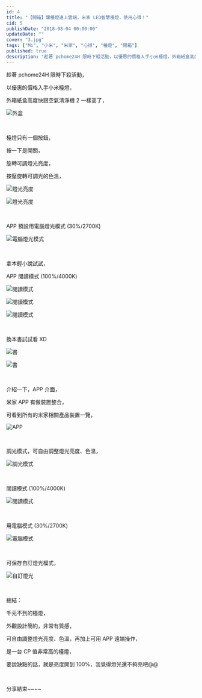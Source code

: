 ```yaml
---
id: 4
title: "【開箱】讓檯燈連上雲端，米家 LED智慧檯燈，使用心得！"
cid: 5
publishDate: "2018-08-04 00:00:00"
updateDate: ""
cover: "3.jpg"
tags: ["Mi", "小米", "米家", "心得", "檯燈", "開箱"]
published: true
description: "趁著 pchome24H 限時下殺活動，以優惠的價格入手小米檯燈，外箱紙盒高度快跟空氣清淨機 2 一樣高了，檯燈只有一個按鈕，"
---
```


趁著 pchome24H 限時下殺活動，

以優惠的價格入手小米檯燈，

外箱紙盒高度快跟空氣清淨機 2 一樣高了，

![外盒](1.jpg)

<br/>

檯燈只有一個按鈕，

按一下是開關，

旋轉可調燈光亮度，

按壓旋轉可調光的色溫，

![燈光亮度](2.jpg)

![燈光亮度](3.jpg)

<br/>

APP 預設用電腦燈光模式 (30%/2700K)

![電腦燈光模式](4.jpg)

<br/>

拿本輕小說試試，

APP 閱讀模式 (100%/4000K)

![閱讀模式](5.jpg)

![閱讀模式](6.jpg)

![閱讀模式](7.jpg)

<br/>

換本書試試看 XD

![書](8.jpg)

![書](9.jpg)

<br/>

介紹一下，APP 介面，

米家 APP 有做裝置整合，

可看到所有的米家相關產品裝置一覽，

![APP](10.jpg)

<br/>

調光模式，可自由調整燈光亮度、色溫，

![調光模式](11.jpg)

<br/>

閱讀模式 (100%/4000K)

![閱讀模式](12.jpg)

<br/>

用電腦模式 (30%/2700K)

![電腦模式](13.jpg)

<br/>

可保存自訂燈光模式，

![自訂燈光](14.jpg)

<br/>

總結：

千元不到的檯燈，

外觀設計簡約，非常有質感，

可自由調整燈光亮度、色溫，再加上可用 APP 遠端操作，

是一台 CP 值非常高的檯燈，

要說缺點的話，就是亮度開到 100%，我覺得燈光還不夠亮吧@@

<br/>

分享結束~~~~
